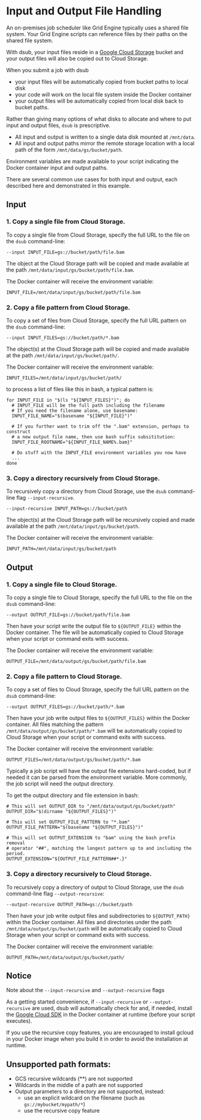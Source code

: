 # Input and Output File Handling

An on-premises job scheduler like Grid Engine typically uses a shared file
system. Your Grid Engine scripts can reference files by their paths on the
shared file system.

With dsub, your input files reside in a
[Google Cloud Storage](https://cloud.google.com/storage/) bucket
and your output files will also be copied out to Cloud Storage.

When you submit a job with dsub

* your input files will be automatically copied from bucket paths to local disk
* your code will work on the local file system inside the Docker container
* your output files will be automatically copied from local disk back to bucket
paths.

Rather than giving many options of what disks to allocate and where to
put input and output files, `dsub` is prescriptive.

* All input and output is written to a single data disk mounted at `/mnt/data`.
* All input and output paths mirror the remote storage location with a local
path of the form `/mnt/data/gs/bucket/path`.

Environment variables are made available to your script indicating the
Docker container input and output paths.

There are several common use cases for both input and output, each described
here and demonstrated in this example.

## Input

### 1. Copy a single file from Cloud Storage.

To copy a single file from Cloud Storage, specify the full URL to the file on
the `dsub` command-line:

```
--input INPUT_FILE=gs://bucket/path/file.bam
```

The object at the Cloud Storage path will be copied and made available at
the path `/mnt/data/input/gs/bucket/path/file.bam`.

The Docker container will receive the environment variable:

```
INPUT_FILE=/mnt/data/input/gs/bucket/path/file.bam
```

### 2. Copy a file pattern from Cloud Storage.

To copy a set of files from Cloud Storage, specify the full URL pattern on
the `dsub` command-line:

```
--input INPUT_FILES=gs://bucket/path/*.bam
```

The object(s) at the Cloud Storage path will be copied and made available at
the path `/mnt/data/input/gs/bucket/path/`.

The Docker container will receive the environment variable:

```
INPUT_FILES=/mnt/data/input/gs/bucket/path/
```

to process a list of files like this in bash, a typical pattern is:

```
for INPUT_FILE in "$(ls "${INPUT_FILES}")"; do
  # INPUT_FILE will be the full path including the filename
  # If you need the filename alone, use basename:
  INPUT_FILE_NAME="$(basename "${INPUT_FILE}")"

  # If you further want to trim off the ".bam" extension, perhaps to construct
  # a new output file name, then use bash suffix subsititution:
  INPUT_FILE_ROOTNAME="${INPUT_FILE_NAME%.bam}"

  # Do stuff with the INPUT_FILE environment variables you now have
  ...
done
```

### 3. Copy a directory recursively from Cloud Storage.

To recursively copy a directory from Cloud Storage, use the
`dsub` command-line flag `--input-recursive`.

```
--input-recursive INPUT_PATH=gs://bucket/path
```

The object(s) at the Cloud Storage path will be recursively copied and
made available at the path `/mnt/data/input/gs/bucket/path`.

The Docker container will receive the environment variable:

```
INPUT_PATH=/mnt/data/input/gs/bucket/path
```

## Output

### 1. Copy a single file to Cloud Storage.

To copy a single file to Cloud Storage, specify the full URL to the file on
the `dsub` command-line:

```
--output OUTPUT_FILE=gs://bucket/path/file.bam
```

Then have your script write the output file to
`${OUTPUT_FILE}` within the Docker container.
The file will be automatically copied to Cloud Storage when your script or
command exits with success.

The Docker container will receive the environment variable:

```
OUTPUT_FILE=/mnt/data/output/gs/bucket/path/file.bam
```

### 2. Copy a file pattern to Cloud Storage.

To copy a set of files to Cloud Storage, specify the full URL pattern on
the `dsub` command-line:

```
--output OUTPUT_FILES=gs://bucket/path/*.bam
```

Then have your job write output files to
`${OUTPUT_FILES}` within the Docker container.
All files matching the pattern `/mnt/data/output/gs/bucket/path/*.bam` will be
automatically copied to Cloud Storage when your script or
command exits with success.

The Docker container will receive the environment variable:

```
OUTPUT_FILES=/mnt/data/output/gs/bucket/path/*.bam
```

Typically a job script will have the output file extensions hard-coded, but
if needed it can be parsed from the environment variable. More commonly,
the job script will need the output directory.

To get the output directory and file extension in bash:

```
# This will set OUTPUT_DIR to "/mnt/data/output/gs/bucket/path"
OUTPUT_DIR="$(dirname "${OUTPUT_FILES}")"

# This will set OUTPUT_FILE_PATTERN to "*.bam"
OUTPUT_FILE_PATTERN="$(basename "${OUTPUT_FILES}")"

# This will set OUTPUT_EXTENSION to "bam" using the bash prefix removal
# operator "##", matching the longest pattern up to and including the period.
OUTPUT_EXTENSION="${OUTPUT_FILE_PATTERN##*.}"
```

### 3. Copy a directory recursively to Cloud Storage.

To recursively copy a directory of output to Cloud Storage, use the
`dsub` command-line flag `--output-recursive`:

```
--output-recursive OUTPUT_PATH=gs://bucket/path
```

Then have your job write output files and subdirectories to
`${OUTPUT_PATH}` within the Docker container.
All files and directories under the path `/mnt/data/output/gs/bucket/path`
will be automatically copied to Cloud Storage when your script or
command exits with success.

The Docker container will receive the environment variable:

```
OUTPUT_PATH=/mnt/data/output/gs/bucket/path/
```

## Notice

Note about the `--input-recursive` and `--output-recursive` flags

As a getting started convenience, if `--input-recursive` or `--output-recursive`
are used, dsub will automatically check for and, if needed, install the
[Google Cloud SDK](https://cloud.google.com/sdk/docs/) in the Docker container
at runtime (before your script executes).

If you use the recursive copy features, you are encouraged to install gcloud
in your Docker image when you build it in order to avoid the installation at
runtime.

## Unsupported path formats:

* GCS recursive wildcards (**) are not supported
* Wildcards in the middle of a path are not supported
* Output parameters to a directory are not supported, instead:
  * use an explicit wildcard on the filename (such as `gs://mybucket/mypath/*`)
  * use the recursive copy feature

